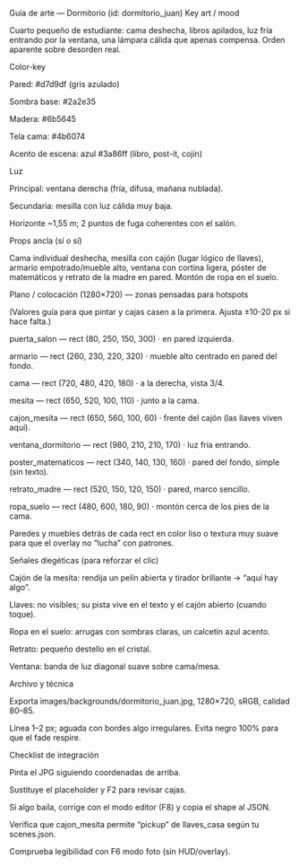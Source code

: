 Guía de arte — Dormitorio (id: dormitorio_juan)
Key art / mood

Cuarto pequeño de estudiante: cama deshecha, libros apilados, luz fría entrando por la ventana, una lámpara cálida que apenas compensa. Orden aparente sobre desorden real.

Color-key

Pared: #d7d9df (gris azulado)

Sombra base: #2a2e35

Madera: #6b5645

Tela cama: #4b6074

Acento de escena: azul #3a86ff (libro, post-it, cojín)

Luz

Principal: ventana derecha (fría, difusa, mañana nublada).

Secundaria: mesilla con luz cálida muy baja.

Horizonte ~1,55 m; 2 puntos de fuga coherentes con el salón.

Props ancla (sí o sí)

Cama individual deshecha, mesilla con cajón (lugar lógico de llaves), armario empotrado/mueble alto, ventana con cortina ligera, póster de matemáticos y retrato de la madre en pared. Montón de ropa en el suelo.

Plano / colocación (1280×720) — zonas pensadas para hotspots

(Valores guía para que pintar y cajas casen a la primera. Ajusta ±10-20 px si hace falta.)

puerta_salon — rect (80, 250, 150, 300) · en pared izquierda.

armario — rect (260, 230, 220, 320) · mueble alto centrado en pared del fondo.

cama — rect (720, 480, 420, 180) · a la derecha, vista 3/4.

mesita — rect (650, 520, 100, 110) · junto a la cama.

cajon_mesita — rect (650, 560, 100, 60) · frente del cajón (las llaves viven aquí).

ventana_dormitorio — rect (980, 210, 210, 170) · luz fría entrando.

poster_matematicos — rect (340, 140, 130, 160) · pared del fondo, simple (sin texto).

retrato_madre — rect (520, 150, 120, 150) · pared, marco sencillo.

ropa_suelo — rect (480, 600, 180, 90) · montón cerca de los pies de la cama.

Paredes y muebles detrás de cada rect en color liso o textura muy suave para que el overlay no “lucha” con patrones.

Señales diegéticas (para reforzar el clic)

Cajón de la mesita: rendija un pelín abierta y tirador brillante → “aquí hay algo”.

Llaves: no visibles; su pista vive en el texto y el cajón abierto (cuando toque).

Ropa en el suelo: arrugas con sombras claras, un calcetín azul acento.

Retrato: pequeño destello en el cristal.

Ventana: banda de luz diagonal suave sobre cama/mesa.

Archivo y técnica

Exporta images/backgrounds/dormitorio_juan.jpg, 1280×720, sRGB, calidad 80–85.

Línea 1–2 px; aguada con bordes algo irregulares. Evita negro 100% para que el fade respire.

Checklist de integración

Pinta el JPG siguiendo coordenadas de arriba.

Sustituye el placeholder y F2 para revisar cajas.

Si algo baila, corrige con el modo editor (F8) y copia el shape al JSON.

Verifica que cajon_mesita permite “pickup” de llaves_casa según tu scenes.json.

Comprueba legibilidad con F6 modo foto (sin HUD/overlay).